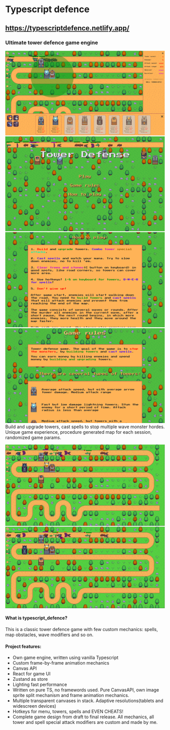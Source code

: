 # Typescript defence
## https://typescriptdefence.netlify.app/
### Ultimate tower defence game engine
![gameplay_screenshot](https://raw.githubusercontent.com/kolosochek/typescript_defence/main/github/images/gameplay_screenshot.png)
![homepage_top](https://raw.githubusercontent.com/kolosochek/typescript_defence/main/github/images/homepage_top.png)
![homepage_rules](https://raw.githubusercontent.com/kolosochek/typescript_defence/main/github/images/homepage_rules.png)
![homepage_howtoplay](https://raw.githubusercontent.com/kolosochek/typescript_defence/main/github/images/homepage_howtoplay.png)
Build and upgrade towers, cast spells to stop multiple wave monster hordes.
Unique game experience, procedure generated map for each session, randomized game params.

[![Short_gameplay](https://raw.githubusercontent.com/kolosochek/typescript_defence/main/github/images/gameplay_video_frame.png)](https://raw.githubusercontent.com/kolosochek/typescript_defence/main/github/images/gameplay_small.webm)
[![Long_gameplay](https://raw.githubusercontent.com/kolosochek/typescript_defence/main/github/images/gameplay_video_frame.png)](https://raw.githubusercontent.com/kolosochek/typescript_defence/main/github/images/gameplay_long.webm)

#### What is **typescript_defence**?
This is a classic tower defence game with few custom mechanics: spells, map obstacles, wave modifiers and so on.

#### Project features:
* Own game engine, written using vanilla Typescript
* Custom frame-by-frame animation mechanics
* Canvas API
* React for game UI
* Zustand as store
* Lighting fast performance
* Written on pure TS, no framewords used. Pure CanvasAPI, own image sprite split mechanism and frame animation mechanics. 
* Multiple transparent canvases in stack. Adaptive resolutions(tablets and widescreen devices)
* Hotkeys for menu, towers, spells and EVEN CHEATS!
* Complete game design from draft to final release. All mechanics, all tower and spell special attack modifiers are custom and made by me.

